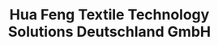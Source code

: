 ---
title: "Hua Feng Textile Technology Solutions Deutschland GmbH"
url: /herzogenaurach/hua-feng-textile-technology-solutions-deutschland-gmbh/
shop: Textil
---